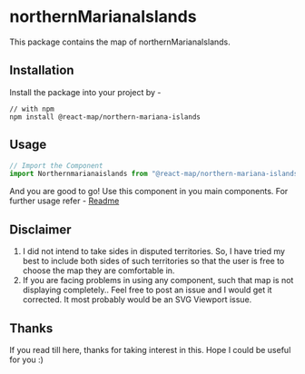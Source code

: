 # northernMarianaIslands
This package contains the map of northernMarianaIslands. 
## Installation
Install the package into your project by -
```
// with npm
npm install @react-map/northern-mariana-islands
```
## Usage 
```jsx
// Import the Component
import Northernmarianaislands from "@react-map/northern-mariana-islands";
```
And you are good to go! Use this component in you main components.
For further usage refer - [Readme](https://github.com/shubhexists/react-maps?tab=readme-ov-file#usage)
## Disclaimer 
1) I did not intend to take sides in disputed territories. So, I have tried my best to include both sides of such territories so that the user is free to choose the map they are comfortable in. 
2) If you are facing problems in using any component, such that map is not displaying completely.. Feel free to post an issue and I would get it corrected. It most probably would be an SVG Viewport issue.
## Thanks 
If you read till here, thanks for taking interest in this. Hope I could be useful for you :)